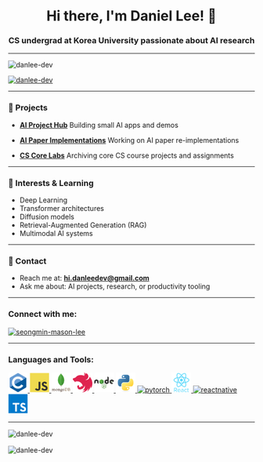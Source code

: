 <h1 align="center">Hi there, I'm Daniel Lee! 👋</h1>
<h3 align="center">CS undergrad at Korea University passionate about AI research</h3>

---

<p align="left"> <img src="https://komarev.com/ghpvc/?username=danlee-dev&label=Profile%20views&color=0e75b6&style=flat" alt="danlee-dev" /> </p>
<p align="left"> <a href="https://github.com/ryo-ma/github-profile-trophy"><img src="https://github-profile-trophy.vercel.app/?username=danlee-dev" alt="danlee-dev" /></a> </p>

---

### 📌 Projects

- **[AI Project Hub](https://github.com/danlee-dev/ai-project-hub)**
  Building small AI apps and demos

- **[AI Paper Implementations](https://github.com/danlee-dev/ai-paper-implementations)**
  Working on AI paper re-implementations

- **[CS Core Labs](https://github.com/danlee-dev/cs-core-labs)**
  Archiving core CS course projects and assignments

---

### 📖 Interests & Learning

- Deep Learning
- Transformer architectures
- Diffusion models
- Retrieval-Augmented Generation (RAG)
- Multimodal AI systems

---

### 💬 Contact

- Reach me at: **hi.danleedev@gmail.com**
- Ask me about: AI projects, research, or productivity tooling

---

<h3 align="left">Connect with me:</h3>
<p align="left">
  <a href="https://linkedin.com/in/seongmin-mason-lee" target="blank">
    <img align="center" src="https://raw.githubusercontent.com/rahuldkjain/github-profile-readme-generator/master/src/images/icons/Social/linked-in-alt.svg" alt="seongmin-mason-lee" height="30" width="40" />
  </a>
</p>

---

<h3 align="left">Languages and Tools:</h3>
<p align="left">
  <a href="https://www.cprogramming.com/" target="_blank" rel="noreferrer">
    <img src="https://raw.githubusercontent.com/devicons/devicon/master/icons/c/c-original.svg" alt="c" width="40" height="40"/>
  </a>
  <a href="https://developer.mozilla.org/en-US/docs/Web/JavaScript" target="_blank" rel="noreferrer">
    <img src="https://raw.githubusercontent.com/devicons/devicon/master/icons/javascript/javascript-original.svg" alt="javascript" width="40" height="40"/>
  </a>
  <a href="https://www.mongodb.com/" target="_blank" rel="noreferrer">
    <img src="https://raw.githubusercontent.com/devicons/devicon/master/icons/mongodb/mongodb-original-wordmark.svg" alt="mongodb" width="40" height="40"/>
  </a>
  <a href="https://nestjs.com/" target="_blank" rel="noreferrer">
    <img src="https://raw.githubusercontent.com/devicons/devicon/master/icons/nestjs/nestjs-plain.svg" alt="nestjs" width="40" height="40"/>
  </a>
  <a href="https://nodejs.org" target="_blank" rel="noreferrer">
    <img src="https://raw.githubusercontent.com/devicons/devicon/master/icons/nodejs/nodejs-original-wordmark.svg" alt="nodejs" width="40" height="40"/>
  </a>
  <a href="https://www.python.org" target="_blank" rel="noreferrer">
    <img src="https://raw.githubusercontent.com/devicons/devicon/master/icons/python/python-original.svg" alt="python" width="40" height="40"/>
  </a>
  <a href="https://pytorch.org/" target="_blank" rel="noreferrer">
    <img src="https://www.vectorlogo.zone/logos/pytorch/pytorch-icon.svg" alt="pytorch" width="40" height="40"/>
  </a>
  <a href="https://reactjs.org/" target="_blank" rel="noreferrer">
    <img src="https://raw.githubusercontent.com/devicons/devicon/master/icons/react/react-original-wordmark.svg" alt="react" width="40" height="40"/>
  </a>
  <a href="https://reactnative.dev/" target="_blank" rel="noreferrer">
    <img src="https://reactnative.dev/img/header_logo.svg" alt="reactnative" width="40" height="40"/>
  </a>
  <a href="https://www.typescriptlang.org/" target="_blank" rel="noreferrer">
    <img src="https://raw.githubusercontent.com/devicons/devicon/master/icons/typescript/typescript-original.svg" alt="typescript" width="40" height="40"/>
  </a>
</p>

---

<p><img align="center" src="https://github-readme-stats.vercel.app/api/top-langs?username=danlee-dev&show_icons=true&locale=en&layout=compact" alt="danlee-dev" /></p>

<p><img align="center" src="https://github-readme-streak-stats.herokuapp.com/?user=danlee-dev&" alt="danlee-dev" /></p>

